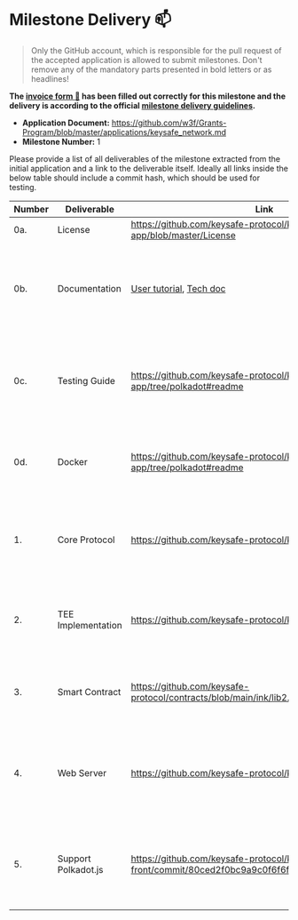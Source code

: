 # Milestone Delivery :mailbox:

> Only the GitHub account, which is responsible for the pull request of the accepted application is allowed to submit milestones. Don't remove any of the mandatory parts presented in bold letters or as headlines!

**The [invoice form :pencil:](https://forms.gle/8Wx7nxtq8fKrsuEz8) has been filled out correctly for this milestone and the delivery is according to the official [milestone delivery guidelines](https://github.com/w3f/General-Grants-Program/blob/master/grants/milestone-deliverables-guidelines.md).**

- **Application Document:** https://github.com/w3f/Grants-Program/blob/master/applications/keysafe_network.md
- **Milestone Number:** 1

Please provide a list of all deliverables of the milestone extracted from the initial application and a link to the deliverable itself. Ideally all links inside the below table should include a commit hash, which should be used for testing.

| Number | Deliverable         | Link                                                                                                                                                                                    | Notes                                                                                                                                             |
| ------ | ------------------- | --------------------------------------------------------------------------------------------------------------------------------------------------------------------------------------- | ------------------------------------------------------------------------------------------------------------------------------------------------- |
| 0a.    | License             | https://github.com/keysafe-protocol/keysafe-app/blob/master/License                                                                                                                     | Apache 2.0                                                                                                                                        |
| 0b.    | Documentation       | [User tutorial](https://github.com/keysafe-protocol/documents/blob/main/demo_flow/keysafe_demo_guide.md), [Tech doc](https://github.com/keysafe-protocol/documents/blob/main/README.md) | We will provide both **inline documentation** of the code and a basic **tutorial** that explains how a user can use Keysafe.                      |
| 0c.    | Testing Guide       | https://github.com/keysafe-protocol/keysafe-app/tree/polkadot#readme                                                                                                                    | Core functions will be fully covered by unit tests to ensure functionality and robustness. In the guide, we will describe how to run these tests. |
| 0d.    | Docker              | https://github.com/keysafe-protocol/keysafe-app/tree/polkadot#readme                                                                                                                    | We will provide a Dockerfile(s) that can be used to test all the functionality delivered with this milestone.                                     |
| 1.     | Core Protocol       | https://github.com/keysafe-protocol/keysafe-app                                                                                                                                         | Implements the `nodeRegister` `userRegister` `userAuthentication` and `keyRecovery` functions for Node program written in Rust.                   |
| 2.     | TEE Implementation  | https://github.com/keysafe-protocol/keysafe-sgx                                                                                                                                         | Implements the `nodeRegister` `userRegister` `userAuthentication` and `keyRecovery` functions for TEE part written in C++.                        |
| 3.     | Smart Contract      | https://github.com/keysafe-protocol/contracts/blob/main/ink/lib2.rs                                                                                                                     | Implements and test for the !ink smart contracts used for `nodeRegister` and `userRegister`.                                                      |
| 4.     | Web Server          | https://github.com/keysafe-protocol/keysafe-app                                                                                                                                         | Provide meta-data management service for Keysafe users written in Rust, users can manage keys and authentication methods                          |
| 5.     | Support Polkadot.js | https://github.com/keysafe-protocol/keysafe-front/commit/80ced2f0bc9a9c0f6f6f0b3e5aaf7b647a08d8d5                                                                                       | Add support to `@polkadot/keyring` so users could make transfer/recover directly without input and seeds/keys.                                    |
